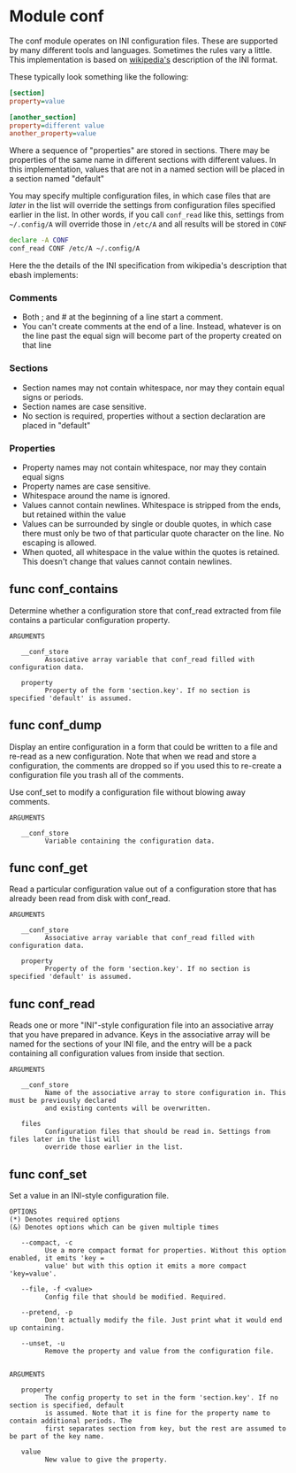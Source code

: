 # Module conf

The conf module operates on INI configuration files. These are supported by many different tools and languages.
Sometimes the rules vary a little. This implementation is based on [wikipedia's](https://en.wikipedia.org/wiki/INI_file)
description of the INI format.

These typically look something like the following:

```INI
[section]
property=value

[another_section]
property=different value
another_property=value
```

Where a sequence of "properties" are stored in sections. There may be properties of the same name in different sections
with different values. In this implementation, values that are not in a named section will be placed in a section named
"default"

You may specify multiple configuration files, in which case files that are *later* in the list will override the settings
from configuration files specified earlier in the list. In other words, if you call `conf_read` like this, settings from
`~/.config/A` will override those in `/etc/A` and all results will be stored in `CONF`

```bash
declare -A CONF
conf_read CONF /etc/A ~/.config/A
```

Here the the details of the INI specification from wikipedia's description that ebash implements:

### Comments

- Both ; and # at the beginning of a line start a comment.
- You can't create comments at the end of a line. Instead, whatever is on the line past the equal sign will become part
  of the property created on that line

### Sections

- Section names may not contain whitespace, nor may they contain equal signs or periods.
- Section names are case sensitive.
- No section is required, properties without a section declaration are placed in "default"

### Properties

- Property names may not contain whitespace, nor may they contain equal signs
- Property names are case sensitive.
- Whitespace around the name is ignored.
- Values cannot contain newlines. Whitespace is stripped from the ends, but retained within the value
- Values can be surrounded by single or double quotes, in which case there must only be two of that particular quote
  character on the line. No escaping is allowed.
- When quoted, all whitespace in the value within the quotes is retained. This doesn't change that values cannot contain
  newlines.

## func conf_contains


Determine whether a configuration store that conf_read extracted from file contains a particular configuration property.

```Groff
ARGUMENTS

   __conf_store
         Associative array variable that conf_read filled with configuration data.

   property
         Property of the form 'section.key'. If no section is specified 'default' is assumed.

```

## func conf_dump


Display an entire configuration in a form that could be written to a file and re-read as a new configuration. Note that
when we read and store a configuration, the comments are dropped so if you used this to re-create a configuration file
you trash all of the comments.

Use conf_set to modify a configuration file without blowing away comments.

```Groff
ARGUMENTS

   __conf_store
         Variable containing the configuration data.

```

## func conf_get


Read a particular configuration value out of a configuration store that has already been read from disk with conf_read.

```Groff
ARGUMENTS

   __conf_store
         Associative array variable that conf_read filled with configuration data.

   property
         Property of the form 'section.key'. If no section is specified 'default' is assumed.

```

## func conf_read


Reads one or more "INI"-style configuration file into an associative array that you have prepared in advance. Keys in
the associative array will be named for the sections of your INI file, and the entry will be a pack containing all
configuration values from inside that section.

```Groff
ARGUMENTS

   __conf_store
         Name of the associative array to store configuration in. This must be previously declared
         and existing contents will be overwritten.

   files
         Configuration files that should be read in. Settings from files later in the list will
         override those earlier in the list.
```

## func conf_set


Set a value in an INI-style configuration file.

```Groff
OPTIONS
(*) Denotes required options
(&) Denotes options which can be given multiple times

   --compact, -c
         Use a more compact format for properties. Without this option enabled, it emits 'key =
         value' but with this option it emits a more compact 'key=value'.

   --file, -f <value>
         Config file that should be modified. Required.

   --pretend, -p
         Don't actually modify the file. Just print what it would end up containing.

   --unset, -u
         Remove the property and value from the configuration file.


ARGUMENTS

   property
         The config property to set in the form 'section.key'. If no section is specified, default
         is assumed. Note that it is fine for the property name to contain additional periods. The
         first separates section from key, but the rest are assumed to be part of the key name.

   value
         New value to give the property.

```
